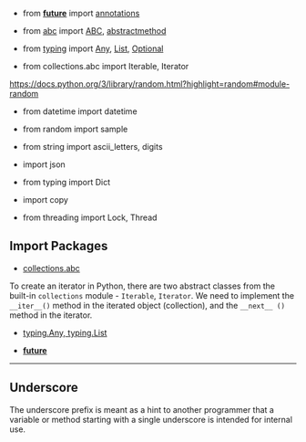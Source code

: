 * from [__future__](https://docs.python.org/3/library/__future__.html?highlight=future#module-__future__) import [annotations]()

* from [abc](https://docs.python.org/3.13/library/collections.abc.html) import [ABC](https://docs.python.org/3/library/abc.html?highlight=abc#abc.ABC), [abstractmethod](https://docs.python.org/3/library/abc.html?highlight=abstractmethod#abc.abstractmethod)


* from [typing](https://docs.python.org/3/library/typing.html?highlight=typing#module-typing) import [Any](https://docs.python.org/3/library/typing.html?highlight=any#typing.Any), [List](https://docs.python.org/3/library/typing.html?highlight=typing%20list#typing.List), [Optional](https://docs.python.org/3/library/typing.html?highlight=typing%20optional#typing.Optional)

* from collections.abc import Iterable, Iterator

https://docs.python.org/3/library/random.html?highlight=random#module-random

* from datetime import datetime
* from random import sample
* from string import ascii_letters, digits

* import json
* from typing import Dict

* import copy

* from threading import Lock, Thread

## Import Packages



* [collections.abc](https://docs.python.org/3/library/collections.abc.html?highlight=collections%20abc#module-collections.abc)

To create an iterator in Python, there are two abstract classes from the built-in `collections` module - `Iterable`, `Iterator`.
We need to implement the `__iter__()` method in the iterated object (collection),
and the `__next__ ()` method in the iterator.

* [typing.Any, typing.List](https://docs.python.org/3/search.html?q=typing)

* [__future__](https://docs.python.org/3/library/__future__.html?highlight=__future_#module-__future__)

***

## Underscore

The underscore prefix is meant as a hint to another programmer that a variable or method starting with a single underscore is intended for internal use.
